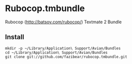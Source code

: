 Rubocop.tmbundle
================

Rubocop (http://batsov.com/rubocop/) Textmate 2 Bundle

Install
-------
    mkdir -p ~/Library/Application\ Support/Avian/Bundles
    cd ~/Library/Application\ Support/Avian/Bundles
    git clone git://github.com/fazibear/rubocop.tmbundle.git
